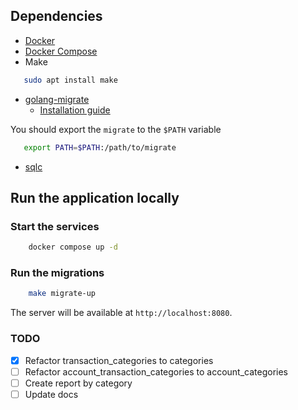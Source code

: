 ## Dependencies

- [Docker](https://www.digitalocean.com/community/tutorials/how-to-install-and-use-docker-on-ubuntu-22-04)
- [Docker Compose](https://www.digitalocean.com/community/tutorials/how-to-install-and-use-docker-compose-on-ubuntu-22-04)
- Make

```bash
   sudo apt install make
```

- [golang-migrate](https://github.com/golang-migrate/migrate)
  - [Installation guide](https://github.com/golang-migrate/migrate/tree/master/cmd/migrate)

You should export the `migrate` to the `$PATH` variable

```bash
   export PATH=$PATH:/path/to/migrate
```

- [sqlc](https://sqlc.dev/)

## Run the application locally

### Start the services 

```bash
    docker compose up -d
```

### Run the migrations

```bash
    make migrate-up
```

The server will be available at `http://localhost:8080`.

### TODO 

- [x] Refactor transaction_categories to categories 
- [ ] Refactor account_transaction_categories to account_categories 
- [ ] Create report by category
- [ ] Update docs
